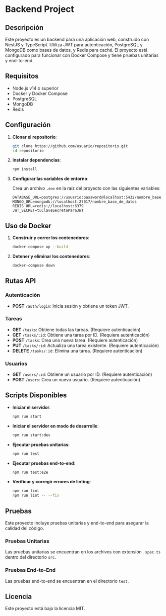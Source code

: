 # Backend Project

## Descripción

Este proyecto es un backend para una aplicación web, construido con NestJS y TypeScript. Utiliza JWT para autenticación, PostgreSQL y MongoDB como bases de datos, y Redis para caché. El proyecto está configurado para funcionar con Docker Compose y tiene pruebas unitarias y end-to-end.

## Requisitos

- Node.js v14 o superior
- Docker y Docker Compose
- PostgreSQL
- MongoDB
- Redis

## Configuración

1. **Clonar el repositorio**:

   ```sh
   git clone https://github.com/usuario/repositorio.git
   cd repositorio
   ```

2. **Instalar dependencias**:

   ```sh
   npm install
   ```

3. **Configurar las variables de entorno**:

   Crea un archivo `.env` en la raíz del proyecto con las siguientes variables:

   ```plaintext
   DATABASE_URL=postgres://usuario:password@localhost:5432/nombre_base_de_datos
   MONGO_URL=mongodb://localhost:27017/nombre_base_de_datos
   REDIS_URL=redis://localhost:6379
   JWT_SECRET=tuClaveSecretaParaJWT
   ```

## Uso de Docker

1. **Construir y correr los contenedores**:

   ```sh
   docker-compose up --build
   ```

2. **Detener y eliminar los contenedores**:

   ```sh
   docker-compose down
   ```

## Rutas API

### Autenticación

- **POST** `/auth/login`: Inicia sesión y obtiene un token JWT.

### Tareas

- **GET** `/tasks`: Obtiene todas las tareas. (Requiere autenticación)
- **GET** `/tasks/:id`: Obtiene una tarea por ID. (Requiere autenticación)
- **POST** `/tasks`: Crea una nueva tarea. (Requiere autenticación)
- **PUT** `/tasks/:id`: Actualiza una tarea existente. (Requiere autenticación)
- **DELETE** `/tasks/:id`: Elimina una tarea. (Requiere autenticación)

### Usuarios

- **GET** `/users/:id`: Obtiene un usuario por ID. (Requiere autenticación)
- **POST** `/users`: Crea un nuevo usuario. (Requiere autenticación)

## Scripts Disponibles

- **Iniciar el servidor**:

  ```sh
  npm run start
  ```

- **Iniciar el servidor en modo de desarrollo**:

  ```sh
  npm run start:dev
  ```

- **Ejecutar pruebas unitarias**:

  ```sh
  npm run test
  ```

- **Ejecutar pruebas end-to-end**:

  ```sh
  npm run test:e2e
  ```

- **Verificar y corregir errores de linting**:

  ```sh
  npm run lint
  npm run lint -- --fix
  ```

## Pruebas

Este proyecto incluye pruebas unitarias y end-to-end para asegurar la calidad del código.

### Pruebas Unitarias

Las pruebas unitarias se encuentran en los archivos con extensión `.spec.ts` dentro del directorio `src`.

### Pruebas End-to-End

Las pruebas end-to-end se encuentran en el directorio `test`.

## Licencia

Este proyecto está bajo la licencia MIT.

